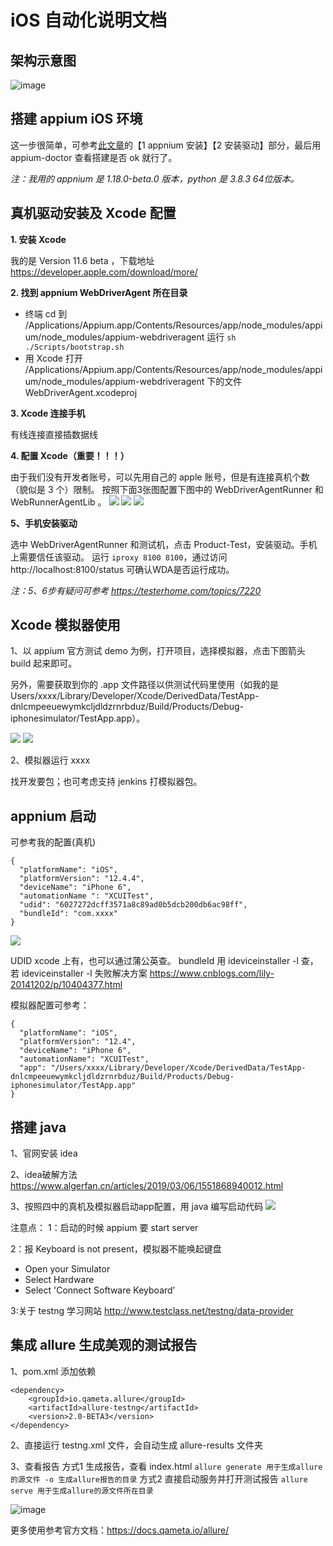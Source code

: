 #  iOS 自动化说明文档

## 架构示意图
![image](https://user-images.githubusercontent.com/26532614/174945575-6df6cb49-ba25-403c-a3aa-5e3c55f77fc0.png)


## 搭建 appium iOS 环境
这一步很简单，可参考[此文章](https://juejin.im/post/5d7ef540f265da03bb4ada00)的【1 appnium 安装】【2 安装驱动】部分，最后用 appium-doctor 查看搭建是否 ok 就行了。

*注：我用的 appnium 是 1.18.0-beta.0 版本，python 是 3.8.3  64位版本。*

## 真机驱动安装及 Xcode 配置

**1. 安装 Xcode**

我的是 Version 11.6 beta ，下载地址 https://developer.apple.com/download/more/

**2. 找到 appnium WebDriverAgent 所在目录**

  - 终端 cd 到  /Applications/Appium.app/Contents/Resources/app/node_modules/appium/node_modules/appium-webdriveragent 运行 `sh ./Scripts/bootstrap.sh`
  - 用 Xcode 打开 /Applications/Appium.app/Contents/Resources/app/node_modules/appium/node_modules/appium-webdriveragent 下的文件 WebDriverAgent.xcodeproj
  
**3. Xcode 连接手机**

有线连接直接插数据线

**4. 配置 Xcode（重要！！！）**

由于我们没有开发者账号，可以先用自己的 apple 账号，但是有连接真机个数（貌似是 3 个）限制。
按照下面3张图配置下图中的 WebDriverAgentRunner 和 WebRunnerAgentLib 。
![](https://s1.ax1x.com/2020/03/27/GPiW24.jpg)
![](https://s1.ax1x.com/2020/03/27/GPFkRg.jpg)
![](https://s1.ax1x.com/2020/03/27/GPFao6.jpg)

**5、手机安装驱动**

选中 WebDriverAgentRunner 和测试机，点击 Product-Test，安装驱动。手机上需要信任该驱动。
运行 `iproxy 8100 8100`，通过访问 http://localhost:8100/status 可确认WDA是否运行成功。

*注：5、6步有疑问可参考 https://testerhome.com/topics/7220*

## Xcode 模拟器使用

1、以 appium 官方测试 demo 为例，打开项目，选择模拟器，点击下图箭头 build 起来即可。

另外，需要获取到你的 .app 文件路径以供测试代码里使用（如我的是Users/xxxx/Library/Developer/Xcode/DerivedData/TestApp-dnlcmpeeuewymkcljdldzrnrbduz/Build/Products/Debug-iphonesimulator/TestApp.app）。

![](https://s1.ax1x.com/2020/03/27/GPEfFx.jpg)
![](https://s1.ax1x.com/2020/03/27/GPEyy4.jpg)

2、模拟器运行 xxxx

找开发要包；也可考虑支持 jenkins 打模拟器包。

## appnium 启动

可参考我的配置(真机)

```
{
  "platformName": "iOS",
  "platformVersion": "12.4.4",
  "deviceName": "iPhone 6",
  "automationName ": "XCUITest",
  "udid": "6027272dcff3571a8c89ad0b5dcb200db6ac98ff",
  "bundleId": "com.xxxx"
}
```

![](https://i.bmp.ovh/imgs/2022/05/24/65b1084c52b66583.png)


UDID xcode 上有，也可以通过蒲公英查。
bundleId 用 ideviceinstaller -l 查，若 ideviceinstaller -l 失败解决方案 https://www.cnblogs.com/lily-20141202/p/10404377.html


模拟器配置可参考：

```
{
  "platformName": "iOS",
  "platformVersion": "12.4",
  "deviceName": "iPhone 6",
  "automationName": "XCUITest",
  "app": "/Users/xxxx/Library/Developer/Xcode/DerivedData/TestApp-dnlcmpeeuewymkcljdldzrnrbduz/Build/Products/Debug-iphonesimulator/TestApp.app"
}
```


## 搭建 java

1、官网安装 idea 

2、idea破解方法
https://www.algerfan.cn/articles/2019/03/06/1551868940012.html

3、按照四中的真机及模拟器启动app配置，用 java 编写启动代码
![](https://i.bmp.ovh/imgs/2022/05/24/2d5720995ffa0438.png)

注意点：
1：启动的时候 appium 要 start server

2：报 Keyboard is not present，模拟器不能唤起键盘
- Open your Simulator
- Select Hardware
- Select 'Connect Software Keyboard’

3:关于 testng 学习网站
http://www.testclass.net/testng/data-provider


## 集成 allure 生成美观的测试报告

1、pom.xml 添加依赖
```
<dependency>
    <groupId>io.qameta.allure</groupId>
    <artifactId>allure-testng</artifactId>
    <version>2.0-BETA3</version>
</dependency>
```
2、直接运行 testng.xml 文件，会自动生成 allure-results 文件夹

3、查看报告
方式1 生成报告，查看 index.html
`allure generate 用于生成allure的源文件 -o 生成allure报告的目录`
方式2 直接启动服务并打开测试报告
`allure serve 用于生成allure的源文件所在目录`


![image](https://user-images.githubusercontent.com/26532614/176891484-cb3d509c-85f2-4e4f-8e28-0d895cc4d1b8.png)

更多使用参考官方文档：https://docs.qameta.io/allure/





